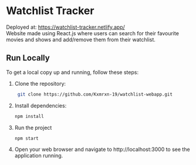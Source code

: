 # Watchlist Tracker
Deployed at: https://watchlist-tracker.netlify.app/ <br>
Website made using React.js where users can search for their favourite movies and shows and add/remove them from their watchlist.

## Run Locally

To get a local copy up and running, follow these steps:

1. Clone the repository:

   ```bash
    git clone https://github.com/Kxmrxn-19/watchlist-webapp.git

2. Install dependencies:

   ```bash
   npm install

3. Run the project

   ```bash
   npm start

4. Open your web browser and navigate to http://localhost:3000 to see the application running.
